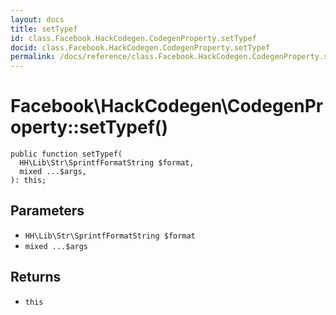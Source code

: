 ```yaml
---
layout: docs
title: setTypef
id: class.Facebook.HackCodegen.CodegenProperty.setTypef
docid: class.Facebook.HackCodegen.CodegenProperty.setTypef
permalink: /docs/reference/class.Facebook.HackCodegen.CodegenProperty.setTypef.md
---
```

# Facebook\\HackCodegen\\CodegenProperty::setTypef()




``` Hack
public function setTypef(
  HH\Lib\Str\SprintfFormatString $format,
  mixed ...$args,
): this;
```




## Parameters




- ` HH\Lib\Str\SprintfFormatString $format `
- ` mixed ...$args `




## Returns




+ ` this `
